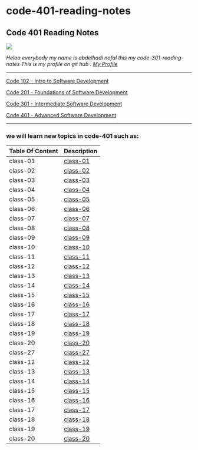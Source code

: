 # code-401-reading-notes

## **Code 401 Reading Notes**

![](http://news.efinancialcareers.com/binaries/content/gallery/efinancial-careers/articles/2019/03/programmer.jpg)

_Heloo everybody my name is abdelhadi nofal this my code-301-reading-notes_
_This is my profile on git hub : [My Profile](https://github.com/abdelhadi-nofal)_
 
 ***
 
 [Code 102 - Intro to Software Development](https://abdelhadi-nofal.github.io/reading-notes1/)  
 
 [Code 201 - Foundations of Software Development](https://abdelhadi-nofal.github.io/code-201/ )  
 
 [Code 301 - Intermediate Software Development](https://abdelhadi-nofal.github.io/code-301-reading-notes/) 
 
 [Code 401 - Advanced Software Development](https://abdelhadi-nofal.github.io/reading-notes/) 
 
 ***
 
### we will learn new topics in code-401 such as:





 | Table Of Content                    | Description                                                                  |
 | ---------------------               | -----------                                                                  |
 | class-01                            |[class-01](https://abdelhadi-nofal.github.io/reading-notes/class-01) |
 | class-02                            |[class-02](https://abdelhadi-nofal.github.io/reading-notes/class-02) |
 | class-03                            |[class-03](https://abdelhadi-nofal.github.io/reading-notes/class-03) |
 | class-04                            |[class-04](https://abdelhadi-nofal.github.io/reading-notes/class-04) |
 | class-05                            |[class-05](https://abdelhadi-nofal.github.io/reading-notes/class-05) |
 | class-06                            |[class-06](https://abdelhadi-nofal.github.io/reading-notes/class-06) |
 | class-07                            |[class-07](https://abdelhadi-nofal.github.io/reading-notes/class-07) |
 | class-08                            |[class-08](https://abdelhadi-nofal.github.io/reading-notes/class-08) |
 | class-09                            |[class-09](https://abdelhadi-nofal.github.io/reading-notes/class-09) |
 | class-10                            |[class-10](https://abdelhadi-nofal.github.io/reading-notes/class-10) |
 | class-11                            |[class-11](https://abdelhadi-nofal.github.io/reading-notes/class-11) |
 | class-12                            |[class-12](https://abdelhadi-nofal.github.io/reading-notes/class-12) |
 | class-13                            |[class-13](https://abdelhadi-nofal.github.io/reading-notes/class-13) |
 | class-14                            |[class-14](https://abdelhadi-nofal.github.io/reading-notes/class-14) |
 | class-15                            |[class-15](https://abdelhadi-nofal.github.io/reading-notes/class-15) |
 | class-16                            |[class-16](https://abdelhadi-nofal.github.io/reading-notes/class-16) |
 | class-17                            |[class-17](https://abdelhadi-nofal.github.io/reading-notes/class-17) |
 | class-18                            |[class-18](https://abdelhadi-nofal.github.io/reading-notes/class-18) |
 | class-19                            |[class-19](https://abdelhadi-nofal.github.io/reading-notes/class-19) |
 | class-20                            |[class-20](https://abdelhadi-nofal.github.io/reading-notes/class-20) |
 | class-27                            |[class-27](https://abdelhadi-nofal.github.io/reading-notes/class-27) |
 | class-12                            |[class-12](https://abdelhadi-nofal.github.io/reading-notes/class-12) |
 | class-13                            |[class-13](https://abdelhadi-nofal.github.io/reading-notes/class-13) |
 | class-14                            |[class-14](https://abdelhadi-nofal.github.io/reading-notes/class-14) |
 | class-15                            |[class-15](https://abdelhadi-nofal.github.io/reading-notes/class-15) |
 | class-16                            |[class-16](https://abdelhadi-nofal.github.io/reading-notes/class-16) |
 | class-17                            |[class-17](https://abdelhadi-nofal.github.io/reading-notes/class-17) |
 | class-18                            |[class-18](https://abdelhadi-nofal.github.io/reading-notes/class-18) |
 | class-19                            |[class-19](https://abdelhadi-nofal.github.io/reading-notes/class-19) |
 | class-20                            |[class-20](https://abdelhadi-nofal.github.io/reading-notes/class-20) |

